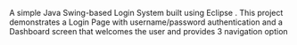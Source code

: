 A simple Java Swing-based Login System built using Eclipse .
This project demonstrates a Login Page with username/password authentication and a Dashboard screen that welcomes the user and provides  3 navigation option
